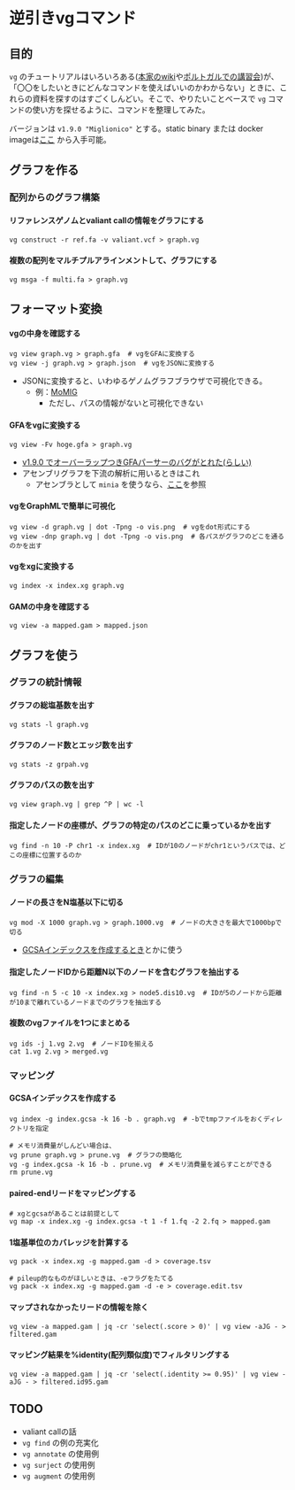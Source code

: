 # 逆引きvgコマンド

## 目的

`vg` のチュートリアルはいろいろある([本家のwiki](https://github.com/vgteam/vg/wiki/Basic-Operations)や[ポルトガルでの講習会](https://github.com/Pfern/PANGenomics))が、「〇〇をしたいときにどんなコマンドを使えばいいのかわからない」ときに、これらの資料を探すのはすごくしんどい。そこで、やりたいことベースで `vg` コマンドの使い方を探せるように、コマンドを整理してみた。  

バージョンは `v1.9.0 "Miglionico"` とする。static binary または docker imageは[ここ](https://github.com/vgteam/vg/releases/tag/v1.9.0) から入手可能。



## グラフを作る

### 配列からのグラフ構築

#### リファレンスゲノムとvaliant callの情報をグラフにする

```
vg construct -r ref.fa -v valiant.vcf > graph.vg
```



#### 複数の配列をマルチプルアラインメントして、グラフにする

```
vg msga -f multi.fa > graph.vg
```



## フォーマット変換

#### vgの中身を確認する

```
vg view graph.vg > graph.gfa  # vgをGFAに変換する
vg view -j graph.vg > graph.json  # vgをJSONに変換する
```

- JSONに変換すると、いわゆるゲノムグラフブラウザで可視化できる。
  - 例：[MoMIG](http://viewer.momig.tokyo/demo3/#force_layout=false&sankey=false&path=chr12:80,851,974-80,853,202)
    - ただし、パスの情報がないと可視化できない



#### GFAをvgに変換する

```
vg view -Fv hoge.gfa > graph.vg
```

- [v1.9.0 でオーバーラップつきGFAパーサーのバグがとれた(らしい)](https://github.com/vgteam/vg/pull/1765)
- アセンブリグラフを下流の解析に用いるときはこれ
  - アセンブラとして `minia` を使うなら、[ここ](https://github.com/Pfern/PANGenomics/blob/5923c991962396f30ce8adef9eef4d0a1ecd68b8/exercises/bacteria/README.md#gfa-input-to-vg-from-minia-and-bcalm)を参照



#### vgをGraphMLで簡単に可視化

```
vg view -d graph.vg | dot -Tpng -o vis.png  # vgをdot形式にする
vg view -dnp graph.vg | dot -Tpng -o vis.png  # 各パスがグラフのどこを通るのかを出す
```



#### vgをxgに変換する

```
vg index -x index.xg graph.vg
```



#### GAMの中身を確認する

```
vg view -a mapped.gam > mapped.json
```





## グラフを使う

### グラフの統計情報

#### グラフの総塩基数を出す

```
vg stats -l graph.vg
```



#### グラフのノード数とエッジ数を出す

```
vg stats -z grpah.vg
```



#### グラフのパスの数を出す

```
vg view graph.vg | grep ^P | wc -l
```



#### 指定したノードの座標が、グラフの特定のパスのどこに乗っているかを出す

```
vg find -n 10 -P chr1 -x index.xg  # IDが10のノードがchr1というパスでは、どこの座標に位置するのか
```



### グラフの編集

#### ノードの長さをN塩基以下に切る

```
vg mod -X 1000 graph.vg > graph.1000.vg  # ノードの大きさを最大で1000bpで切る
```

- [GCSAインデックスを作成するとき](https://github.com/vgteam/vg/issues/337)とかに使う



#### 指定したノードIDから距離N以下のノードを含むグラフを抽出する

```
vg find -n 5 -c 10 -x index.xg > node5.dis10.vg  # IDが5のノードから距離が10まで離れているノードまでのグラフを抽出する
```



#### 複数のvgファイルを1つにまとめる

```
vg ids -j 1.vg 2.vg  # ノードIDを揃える
cat 1.vg 2.vg > merged.vg
```





### マッピング

#### GCSAインデックスを作成する

```
vg index -g index.gcsa -k 16 -b . graph.vg  # -bでtmpファイルをおくディレクトリを指定

# メモリ消費量がしんどい場合は、
vg prune graph.vg > prune.vg  # グラフの簡略化
vg -g index.gcsa -k 16 -b . prune.vg  # メモリ消費量を減らすことができる
rm prune.vg
```



#### paired-endリードをマッピングする

```
# xgとgcsaがあることは前提として
vg map -x index.xg -g index.gcsa -t 1 -f 1.fq -2 2.fq > mapped.gam
```



#### 1塩基単位のカバレッジを計算する

```
vg pack -x index.xg -g mapped.gam -d > coverage.tsv

# pileup的なものがほしいときは、-eフラグをたてる
vg pack -x index.xg -g mapped.gam -d -e > coverage.edit.tsv
```



#### マップされなかったリードの情報を除く

```
vg view -a mapped.gam | jq -cr 'select(.score > 0)' | vg view -aJG - > filtered.gam
```



#### マッピング結果を%identity(配列類似度)でフィルタリングする

```
vg view -a mapped.gam | jq -cr 'select(.identity >= 0.95)' | vg view -aJG - > filtered.id95.gam
```



## TODO

- valiant callの話
- `vg find` の例の充実化
- `vg annotate` の使用例
- `vg surject` の使用例
- `vg augment` の使用例